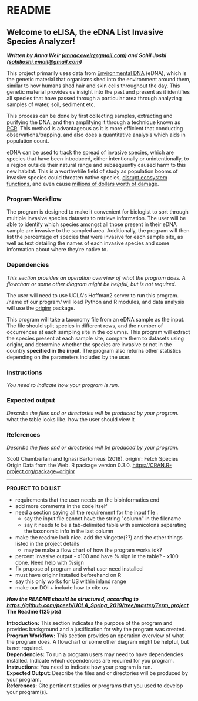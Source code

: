 # README

## Welcome to eLISA, the eDNA List Invasive Species Analyzer!   
***Written by Anna Weir (annacxweir@gmail.com) and Sohil Joshi (sohiljoshi.email@gmail.com)***   

This project primarily uses data from [Environmental DNA](https://www.sciencedirect.com/science/article/pii/S0006320714004443) (eDNA), which is the genetic material that organisms shed into the environment around them, similar to how humans shed hair and skin cells throughout the day. This genetic material provides us insight into the past and present as it identifies all species that have passed through a particular area through analyzing samples of water, soil, sediment etc.   

This process can be done by first collecting samples, extracting and purifying the DNA, and then amplifying it through a technique known as [PCR](https://www.yourgenome.org/facts/what-is-pcr-polymerase-chain-reaction). This method is advantageous as it is more efficient that conducting observations/trapping, and also does a quantitative analysis which aids in population count.   

eDNA can be used to track the spread of invasive species, which are species that have been introduced, either intentionally or unintentionally, to a region outside their natural range and subsequently caused harm to this new habitat. This is a worthwhile field of study as population booms of invasive species could threaten native species, [disrupt ecosystem functions](https://www.environmentalscience.org/invasive-species), and even cause [millions of dollars worth of damage](https://2001-2009.state.gov/g/oes/ocns/inv/cs/2304.htm).   

### Program Workflow 

The program is designed to make it convenient for biologist to sort through multiple invasive species datasets to retrieve information. The user will be able to identify which species amongst all those present in their eDNA sample are invasive to the sampled area. Additionally, the program will then list the percentage of species that were invasive for each sample site, as well as text detailing the names of each invasive species and some information about where they’re native to. 

### Dependencies
*This section provides an operation overview of what the program does. A flowchart or some other diagram might be helpful, but is not required.* 

The user will need to use UCLA's Hoffman2 server to run this program. /name of our program/ will load Python and R modules, and data analysis will use the [originr](https://github.com/ropensci/originr) package. 

This program will take a taxonomy file from an eDNA sample as the input. The file should split species in different rows, and the number of occurrences at each sampling site in the columns. This program will extract the species present at each sample site, compare them to datasets using originr, and determine whether the species are invasive or not in the country **specified in the input**. The program also returns other statistics depending on the parameters included by the user.

### Instructions
*You need to indicate how your program is run.*    


### Expected output
*Describe the files and or directories will be produced by your program.*   
what the table looks like. how the user should view it   

### References
*Describe the files and or directories will be produced by your program.*  

Scott Chamberlain and Ignasi Bartomeus (2018). originr: Fetch Species  
  Origin Data from the Web. R package version 0.3.0.
  https://CRAN.R-project.org/package=originr

_______________

**PROJECT TO DO LIST**
  - requirements that the user needs on the bioinformatics end   
  - add more comments in the code itself         
  - need a section saying all the requirement for the input file .    
    - say the input file cannot have the string "column" in the filename   
    - say it needs to be a tab-delimited table with semicolons seperating the taxonomic info in the last column    
  - make the readme look nice. add the vingette(??) and the other things listed in the project details   
    - maybe make a flow chart of how the program works idk?   
  - percent invasive output - x100 and have % sign in the table? - x100 done. Need help with %sign
  - fix prupose of program and what user need installed
  - must have originr installed beforehand on R    
  - say this only works for US within inland range 
  - make our DOI + include how to cite us 
   
***How the README should be structured, according to https://github.com/pceeb/UCLA_Spring_2019/tree/master/Term_project***          
**The Readme (125 pts)**       

**Introduction:** This section indicates the purpose of the program and provides background and a justification for why the program was created.    
**Program Workflow:** This section provides an operation overview of what the program does. A flowchart or some other diagram might be helpful, but is not required.     
**Dependencies:** To run a program users may need to have dependencies installed. Indicate which dependencies are required for you program.   
**Instructions:** You need to indicate how your program is run.    
**Expected Output:** Describe the files and or directories will be produced by your program.   
**References:** Cite pertinent studies or programs that you used to develop your program(s).   

